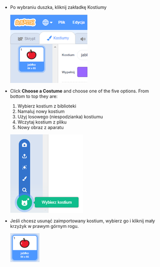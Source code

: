 - Po wybraniu duszka, kliknij zakładkę Kostiumy
    
    ![zakładka kostiumy](images/costumes_tab.png)

- Click **Choose a Costume** and choose one of the five options. From bottom to top they are:
    
    1. Wybierz kostium z biblioteki
    2. Namaluj nowy kostium
    3. Użyj losowego (niespodzianka) kostiumu
    4. Wczytaj kostium z pliku
    5. Nowy obraz z aparatu
    
    ![wybierz położenie](images/choose_location.png)

- Jeśli chcesz usunąć zaimportowany kostium, wybierz go i kliknij mały krzyżyk w prawym górnym rogu.
    
    ![usuń kostium](images/delete_costume.png)